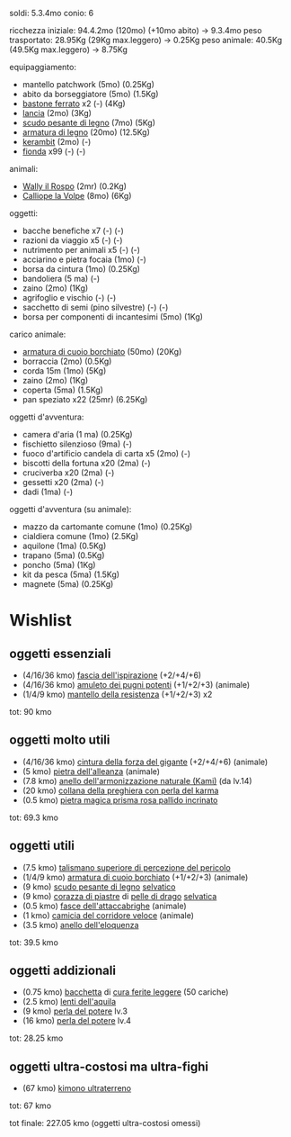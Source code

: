 soldi: 5.3.4mo
conio: 6

ricchezza iniziale: 94.4.2mo (120mo) (+10mo abito) -> 9.3.4mo
peso trasportato: 28.95Kg (29Kg max.leggero) -> 0.25Kg
peso animale: 40.5Kg (49.5Kg max.leggero) -> 8.75Kg

equipaggiamento:
 - mantello patchwork (5mo) (0.25Kg)
 - abito da borseggiatore (5mo) (1.5Kg)
 - [bastone ferrato](https://golarion.altervista.org/wiki/Armi/Bastone_Ferrato) x2 (-) (4Kg)
 - [lancia](https://golarion.altervista.org/wiki/Armi/Lancia) (2mo) (3Kg)
 - [scudo pesante di legno](https://golarion.altervista.org/wiki/Armature/Scudo_Pesante_di_Legno) (7mo) (5Kg)
 - [armatura di legno](https://golarion.altervista.org/wiki/Armature/Armatura_di_Legno ) (20mo) (12.5Kg)
 - [kerambit](https://golarion.altervista.org/wiki/Armi/Kerambit) (2mo) (-)
 - [fionda](https://golarion.altervista.org/wiki/Armi/Fionda) x99 (-) (-)

animali:
 - [Wally il Rospo](https://golarion.altervista.org/wiki/Rospo) (2mr) (0.2Kg)
 - [Calliope la Volpe](https://golarion.altervista.org/wiki/Volpe) (8mo) (6Kg)

oggetti:
 - bacche benefiche x7 (-) (-)
 - razioni da viaggio x5 (-) (-)
 - nutrimento per animali x5 (-) (-)
 - acciarino e pietra focaia (1mo) (-)
 - borsa da cintura (1mo) (0.25Kg)
 - bandoliera (5 ma) (-)
 - zaino (2mo) (1Kg)
 - agrifoglio e vischio (-) (-)
 - sacchetto di semi (pino silvestre) (-) (-)
 - borsa per componenti di incantesimi (5mo) (1Kg)

carico animale:
 - [armatura di cuoio borchiato](https://golarion.altervista.org/wiki/Armature/Cuoio_Borchiato) (50mo) (20Kg)
 - borraccia (2mo) (0.5Kg)
 - corda 15m (1mo) (5Kg)
 - zaino (2mo) (1Kg)
 - coperta (5ma) (1.5Kg)
 - pan speziato x22 (25mr) (6.25Kg)

oggetti d'avventura:
 - camera d'aria (1 ma) (0.25Kg)
 - fischietto silenzioso (9ma) (-)
 - fuoco d'artificio candela di carta x5 (2mo) (-)
 - biscotti della fortuna x20 (2ma) (-)
 - cruciverba x20 (2ma) (-)
 - gessetti x20 (2ma) (-)
 - dadi (1ma) (-)

oggetti d'avventura (su animale):
 - mazzo da cartomante comune (1mo) (0.25Kg)
 - cialdiera comune (1mo) (2.5Kg)
 - aquilone (1ma) (0.5Kg)
 - trapano (5ma) (0.5Kg)
 - poncho (5ma) (1Kg)
 - kit da pesca (5ma) (1.5Kg)
 - magnete (5ma) (0.25Kg)

# Wishlist

## oggetti essenziali
 - (4/16/36 kmo) [fascia dell'ispirazione](https://golarion.altervista.org/wiki/Fascia_dell%27Ispirazione) (+2/+4/+6)
 - (4/16/36 kmo) [amuleto dei pugni potenti](https://golarion.altervista.org/wiki/Amuleto_dei_Pugni_Potenti) (+1/+2/+3) (animale)
 - (1/4/9 kmo)   [mantello della resistenza](https://golarion.altervista.org/wiki/Amuleto_dei_Pugni_Potenti) (+1/+2/+3) x2

tot: 90 kmo

## oggetti molto utili
 - (4/16/36 kmo) [cintura della forza del gigante](https://golarion.altervista.org/wiki/Cintura_della_Forza_del_Gigante) (+2/+4/+6) (animale)
 - (5 kmo) [pietra dell'alleanza](https://golarion.altervista.org/wiki/Pietra_dell%27Alleanza) (animale)
 - (7.8 kmo) [anello dell'armonizzazione naturale (Kami)](https://golarion.altervista.org/wiki/Anello_dell%27Armonizzazione_Naturale_(Kami)) (da lv.14)
 - (20 kmo) [collana della preghiera con perla del karma](https://golarion.altervista.org/wiki/Collana_della_Preghiera)
 - (0.5 kmo) [pietra magica prisma rosa pallido incrinato](https://golarion.altervista.org/wiki/Pietre_Magiche#Pietre_Magiche_Incrinate)

tot: 69.3 kmo

## oggetti utili
 - (7.5 kmo) [talismano superiore di percezione del pericolo](https://golarion.altervista.org/wiki/Talismano_Superiore#Percezione_del_Pericolo)
 - (1/4/9 kmo) [armatura di cuoio borchiato](https://golarion.altervista.org/wiki/Armature/Cuoio_Borchiato) (+1/+2/+3) (animale)
 - (9 kmo) [scudo pesante di legno](https://golarion.altervista.org/wiki/Armature/Scudo_Pesante_di_Legno) [selvatico](https://golarion.altervista.org/wiki/Armature_Magiche#Selvatica)
 - (9 kmo) [corazza di piastre](https://golarion.altervista.org/wiki/Armature/Corazza_di_Piastre) di [pelle di drago](https://golarion.altervista.org/wiki/Materiali_Speciali#Pelle_di_Drago) [selvatica](https://golarion.altervista.org/wiki/Armature_Magiche#Selvatica)
 - (0.5 kmo) [fasce dell'attaccabrighe](https://golarion.altervista.org/wiki/Fasce_dell%27Attaccabrighe) (animale)
 - (1 kmo) [camicia del corridore veloce](https://golarion.altervista.org/wiki/Camicia_del_Corridore_Veloce) (animale)
 - (3.5 kmo) [anello dell'eloquenza](https://golarion.altervista.org/wiki/Anello_dell%27Eloquenza)

tot: 39.5 kmo

## oggetti addizionali
 - (0.75 kmo) [bacchetta](https://golarion.altervista.org/wiki/Bacchette) di [cura ferite leggere](https://golarion.altervista.org/wiki/Incantesimi/Cura_Ferite_Leggere) (50 cariche)
 - (2.5 kmo) [lenti dell'aquila](https://golarion.altervista.org/wiki/Lenti_dell%27Aquila)
 - (9 kmo)   [perla del potere](https://golarion.altervista.org/wiki/Perla_del_Potere) lv.3
 - (16 kmo)  [perla del potere](https://golarion.altervista.org/wiki/Perla_del_Potere) lv.4

tot: 28.25 kmo

## oggetti ultra-costosi ma ultra-fighi
 - (67 kmo) [kimono ultraterreno](https://golarion.altervista.org/wiki/Chimono_Ultraterreno)

tot: 67 kmo

tot finale: 227.05 kmo (oggetti ultra-costosi omessi) 

